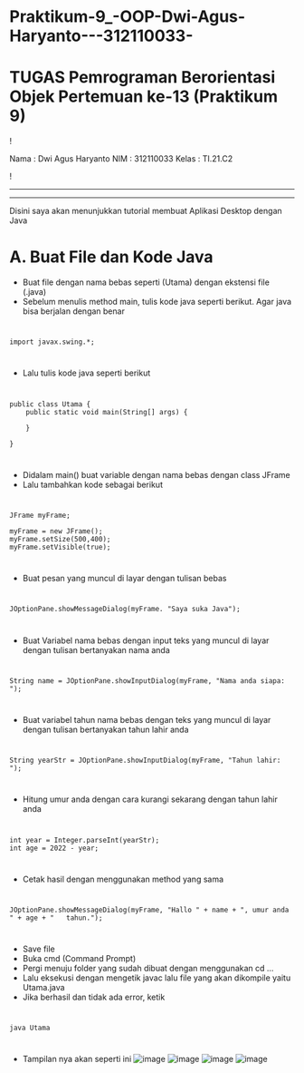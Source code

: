 # Praktikum-9_-OOP-Dwi-Agus-Haryanto---312110033-


# TUGAS Pemrograman Berorientasi Objek Pertemuan ke-13 (Praktikum 9)

!

Nama : Dwi Agus Haryanto
NIM : 312110033
Kelas : TI.21.C2

!

---------------------------------------------------------------------------------------------
---------------------------------------------------------------------------------------------

Disini saya akan menunjukkan tutorial membuat Aplikasi Desktop dengan Java

# A. Buat File dan Kode Java
* Buat file dengan nama bebas seperti (Utama) dengan ekstensi file (.java)
* Sebelum menulis method main, tulis kode java seperti berikut. Agar java bisa berjalan dengan benar
#
    import javax.swing.*;
#
* Lalu tulis kode java seperti berikut
#
    public class Utama {
        public static void main(String[] args) {
    
        }

    }
#
* Didalam main() buat variable dengan nama bebas dengan class JFrame
* Lalu tambahkan kode sebagai berikut
#
    JFrame myFrame;

    myFrame = new JFrame();
    myFrame.setSize(500,400);
    myFrame.setVisible(true);
#
* Buat pesan yang muncul di layar dengan tulisan bebas
#
    JOptionPane.showMessageDialog(myFrame. "Saya suka Java");
#
* Buat Variabel nama bebas dengan input teks yang muncul di layar dengan tulisan bertanyakan nama anda
#
    String name = JOptionPane.showInputDialog(myFrame, "Nama anda siapa: ");
#
* Buat variabel tahun nama bebas dengan teks yang muncul di layar dengan tulisan bertanyakan tahun lahir anda
#
    String yearStr = JOptionPane.showInputDialog(myFrame, "Tahun lahir: ");
 #   
* Hitung umur anda dengan cara kurangi sekarang dengan tahun lahir anda
#
    int year = Integer.parseInt(yearStr);
    int age = 2022 - year;
#
* Cetak hasil dengan menggunakan method yang sama
#
    JOptionPane.showMessageDialog(myFrame, "Hallo " + name + ", umur anda " + age + "   tahun.");
#
* Save file
* Buka  cmd  (Command Prompt)
* Pergi menuju folder yang sudah dibuat dengan menggunakan cd ...
* Lalu eksekusi dengan mengetik javac lalu file yang akan dikompile yaitu Utama.java
* Jika berhasil dan tidak ada error, ketik
#
    java Utama
#
* Tampilan nya akan seperti ini
![image](https://user-images.githubusercontent.com/31887335/209434076-194202af-dcbc-4b1f-8f28-4592921841eb.png)
![image](https://user-images.githubusercontent.com/31887335/209434108-c26531e6-93ce-4be9-a054-a10df3a59fa3.png)
![image](https://user-images.githubusercontent.com/31887335/209434128-730383e4-bc3c-40ce-8978-fc0737fe6056.png)
![image](https://user-images.githubusercontent.com/31887335/209434151-af021366-a25d-4785-9ebf-d060e1a55ef7.png)


